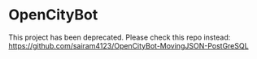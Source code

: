 # OpenCityBot
This project has been deprecated. Please check this repo instead: https://github.com/sairam4123/OpenCityBot-MovingJSON-PostGreSQL
